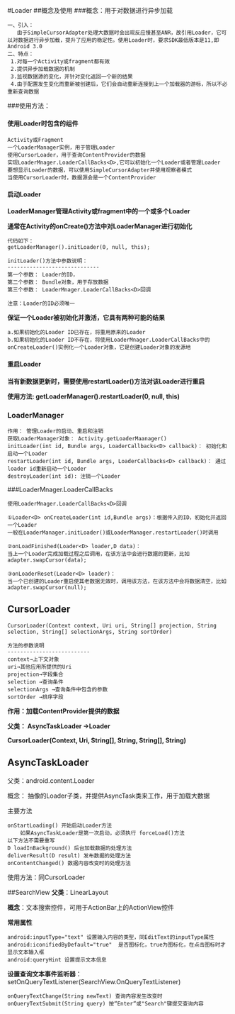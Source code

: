 #Loader
##概念及使用
###概念：用于对数据进行异步加载

    一、引入：
       由于SimpleCursorAdapter处理大数据时会出现反应慢甚至ANR，故引用Loader，它可以对数据进行异步加载，提升了应用的稳定性。使用Loader时，要求SDK最低版本是11,即Android 3.0
    二、特点：
     1.对每一个Activity或fragment都有效
     2.提供异步加载数据的机制
     3.监视数据源的变化，并针对变化返回一个新的结果
     4.由于配置发生变化而重新被创建后，它们会自动重新连接到上一个加载器的游标，所以不必重新查询数据

###使用方法：
#### 使用Loader时包含的组件

    Activity或Fragment
    一个LoaderManager实例，用于管理Loader
    使用CursorLoader，用于查询ContentProvider的数据
    实现LoaderMnager.LoaderCallBacks<D>,它可以初始化一个Loader或者管理Loader
    要想显示Loader的数据，可以使用SimpleCursorAdapter并使用观察者模式
    当使用CursorLoader时，数据源会是一个ContentProvider

#### 启动Loader
**LoaderManager管理Activity或fragment中的一个或多个Loader**

**通常在Activity的onCreate()方法中对LoaderManager进行初始化**
    
    代码如下：
    getLoaderManager().initLoader(0, null, this);
    
    initLoader()方法中参数说明：
    -----------------------------
    第一个参数： Loader的ID，
    第二个参数： Bundle对象，用于存放数据
    第三个参数： LoaderMnager.LoaderCallBacks<D>回调
    
    注意：Loader的ID必须唯一

**保证一个Loader被初始化并激活，它具有两种可能的结果**

    a.如果初始化的Loader ID已存在，将重用原来的Loader
    b.如果初始化的Loader ID不存在，将使用LoaderMnager.LoaderCallBacks中的onCreateLoader()实例化一个Loader对象，它是创建Loader对象的发源地

#### 重启Loader
**当有新数据更新时，需要使用restartLoader()方法对该Loader进行重启**

**使用方法: getLoaderManager().restartLoader(0, null, this)**

### LoaderManager
    
    作用： 管理Loader的启动、重启和注销
    获取LoaderManager对象： Activity.getLoaderMaanager()
    initLoader(int id, Bundle args, LoaderCallbacks<D> callback)： 初始化和启动一个Loader
    restartLoader(int id, Bundle args, LoaderCallbacks<D> callback)： 通过loader id重新启动一个Loader
    destroyLoader(int id): 注销一个Loader

###LoaderMnager.LoaderCallBacks<D>

    使用LoaderMnager.LoaderCallBacks<D>回调
	
	①Loader<D> onCreateLoader(int id,Bundle args)：根据传入的ID，初始化并返回一个Loader
	一般在LoaderManager.initLoader()或LoaderManager.restartLoader()时调用
	
	②onLoadFinished(Loader<D> loader,D data)：
	当上一个Loader完成加载过程之后调用，在该方法中会进行数据的更新，比如adapter.swapCursor(data);
	
	③onLoaderReset(Loader<D> loader)：
	当一个已创建的Loader重启使其老数据无效时，调用该方法，在该方法中会将数据清空，比如adapter.swapCursor(null);

## CursorLoader

    CursorLoader(Context context, Uri uri, String[] projection, String selection, String[] selectionArgs, String sortOrder)
    
    方法的参数说明
    --------------------------
    context→上下文对象
    uri→其他应用所提供的Uri
    projection→字段集合
    selection →查询条件
    selectionArgs →查询条件中包含的参数
    sortOrder →排序字段

**作用：加载ContentProvider提供的数据**

**父类： AsyncTaskLoader ->Loader**

**CursorLoader(Context, Uri, String[], String, String[], String)**

## AsyncTaskLoader<D>
父类：android.content.Loader<D>

概念： 抽像的Loader子类，并提供AsyncTask类来工作，用于加载大数据

主要方法

    onStartLoading() 开始启动Loader方法
		如果AsyncTaskLoader是第一次启动，必须执行 forceLoad()方法
    以下方法不需要重写
    D loadInBackground() 后台加载数据的处理方法
    deliverResult(D result) 发布数据的处理方法
    onContentChanged() 数据内容改变时的处理方法

使用方法：同CursorLoader

##SearchView
**父类**：LinearLayout

**概念**：文本搜索控件，可用于ActionBar上的ActionView控件

**常用属性**

	android:inputType="text" 设置输入内容的类型，同EditText的inputType属性
	android:iconifiedByDefault="true"  是否图标化，true为图标化，在点击图标时才显示文本输入框
	android:queryHint 设置提示文本信息

**设置查询文本事件监听器**：setOnQueryTextListener(SearchView.OnQueryTextListener)

	onQueryTextChange(String newText) 查询内容发生改变时
	onQueryTextSubmit(String query) 按“Enter“或"Search"键提交查询内容